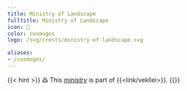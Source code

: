 ```yaml
---
title: Ministry of Landscape
fulltitle: Ministry of Landscape
icon: 🌋
color: cosmogos
logo: /svg/crests/ministry-of-landscape.svg

aliases:
- /cosmogos/
---
```

{{< hint >}}
߷ This *[ministry](/ministries/)* is part of {{<link/vekllei>}}.
{{</hint>}}